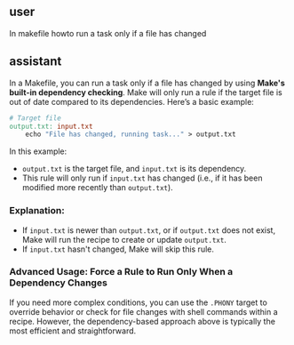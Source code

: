 ## user
In makefile howto run a task only if a file has changed
## assistant

In a Makefile, you can run a task only if a file has changed by using **Make's built-in dependency checking**. Make will only run a rule if the target file is out of date compared to its dependencies. Here’s a basic example:

```makefile
# Target file
output.txt: input.txt
    echo "File has changed, running task..." > output.txt
```

In this example:
- `output.txt` is the target file, and `input.txt` is its dependency.
- This rule will only run if `input.txt` has changed (i.e., if it has been modified more recently than `output.txt`).

### Explanation:
- If `input.txt` is newer than `output.txt`, or if `output.txt` does not exist, Make will run the recipe to create or update `output.txt`.
- If `input.txt` hasn't changed, Make will skip this rule.

### Advanced Usage: Force a Rule to Run Only When a Dependency Changes
If you need more complex conditions, you can use the `.PHONY` target to override behavior or check for file changes with shell commands within a recipe. However, the dependency-based approach above is typically the most efficient and straightforward.